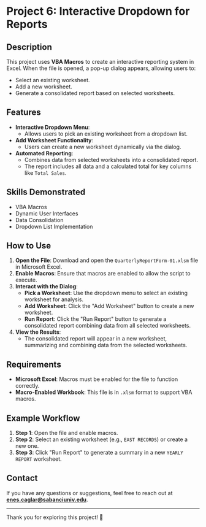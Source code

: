 # Project 6: Interactive Dropdown for Reports

## Description
This project uses **VBA Macros** to create an interactive reporting system in Excel. When the file is opened, a pop-up dialog appears, allowing users to:
- Select an existing worksheet.
- Add a new worksheet.
- Generate a consolidated report based on selected worksheets.

## Features
- **Interactive Dropdown Menu**:
  - Allows users to pick an existing worksheet from a dropdown list.
- **Add Worksheet Functionality**:
  - Users can create a new worksheet dynamically via the dialog.
- **Automated Reporting**:
  - Combines data from selected worksheets into a consolidated report.
  - The report includes all data and a calculated total for key columns like `Total Sales`.

## Skills Demonstrated
- VBA Macros
- Dynamic User Interfaces
- Data Consolidation
- Dropdown List Implementation

## How to Use
1. **Open the File**: Download and open the `QuarterlyReportForm-01.xlsm` file in Microsoft Excel.
2. **Enable Macros**: Ensure that macros are enabled to allow the script to execute.
3. **Interact with the Dialog**:
   - **Pick a Worksheet**: Use the dropdown menu to select an existing worksheet for analysis.
   - **Add Worksheet**: Click the "Add Worksheet" button to create a new worksheet.
   - **Run Report**: Click the "Run Report" button to generate a consolidated report combining data from all selected worksheets.
4. **View the Results**:
   - The consolidated report will appear in a new worksheet, summarizing and combining data from the selected worksheets.

## Requirements
- **Microsoft Excel**: Macros must be enabled for the file to function correctly.
- **Macro-Enabled Workbook**: This file is in `.xlsm` format to support VBA macros.

## Example Workflow
1. **Step 1**: Open the file and enable macros.
2. **Step 2**: Select an existing worksheet (e.g., `EAST RECORDS`) or create a new one.
3. **Step 3**: Click "Run Report" to generate a summary in a new `YEARLY REPORT` worksheet.

## Contact
If you have any questions or suggestions, feel free to reach out at **enes.caglar@sabanciuniv.edu**.

---

Thank you for exploring this project! 🚀
